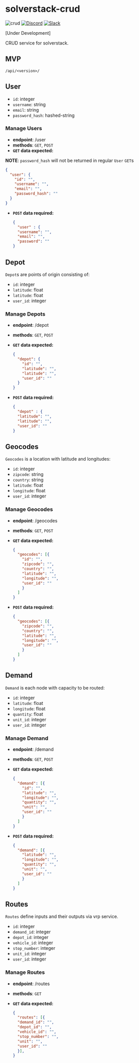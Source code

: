 # solverstack-crud

![crud](https://github.com/andromia/solverstack-crud/workflows/crud/badge.svg)
[![Discord](https://img.shields.io/discord/721862473132540007?label=discord&style=plastic)](https://discord.gg/wg7xSAf)
[![Slack](https://img.shields.io/badge/slack-workspace-orange)](https://join.slack.com/t/andromiasoftware/shared_invite/zt-felqfjhs-Tvma8OYuCExxdmQgHOIGsg)

[Under Development]

CRUD service for solverstack.

## MVP

`/api/<version>/`

## User

- `id`: integer
- `username`: string
- `email`: string
- `password_hash`: hashed-string

### Manage Users

- **endpoint**: /user
- **methods**: `GET`, `POST`
- **`GET` data expected:**

**NOTE**: `password_hash` will not be returned in regular `User` `GET`s

  ```json
  {
    "user": {
      "id": "",
      "username": "",
      "email": "",
      "password_hash": ""
    }
  }
  ```

- **`POST` data required:**

  ```json
  {
    "user" : {
    "username": "",
    "email": "",
    "password": ""
  }
  ```

## Depot

`Depot`s are points of origin consisting of:

- `id`: integer
- `latitude`: float
- `latitude`: float
- `user_id`: integer

### Manage Depots

- **endpoint**: /depot
- **methods**: `GET`, `POST`
- **`GET` data expected:**

  ```json
  {
    "depot": {
      "id": "",
      "latitude": "",
      "latitude": "",
      "user_id": ""
    }
  }
  ```

- **`POST` data required:**

  ```json
  {
    "depot" : {
    "latitude": "",
    "latitude": "",
    "user_id": ""
  }
  ```

## Geocodes

`Geocodes` is a location with latitude and longitudes:

- `id`: integer
- `zipcode`: string
- `country`: string
- `latitude`: float
- `longitude`: float
- `user_id`: integer

### Manage Geocodes

- **endpoint**: /geocodes
- **methods**: `GET`, `POST`
- **`GET` data expected:**

  ```json
  {
    "geocodes": [{
      "id": "",
      "zipcode": "",
      "country": "",
      "latitude": "",
      "longitude": "",
      "user_id": ""
      }
    ]
  }
  ```

- **`POST` data required:**

  ```json
  {
    "geocodes": [{
      "zipcode": "",
      "country": "",
      "latitude": "",
      "longitude": "",
      "user_id": ""
      }
    ]
  }
  ```

## Demand

`Demand` is each node with capacity to be routed:

- `id`: integer
- `latitude`: float
- `longitude`: float
- `quantity`: float
- `unit_id`: integer
- `user_id`: integer

### Manage Demand

- **endpoint**: /demand
- **methods**: `GET`, `POST`
- **`GET` data expected:**

  ```json
  {
    "demand": [{
      "id": "",
      "latitude": "",
      "longitude": "",
      "quantity": "",
      "unit": "",
      "user_id": ""
      }
    ]
  }
  ```

- **`POST` data required:**

  ```json
  {
    "demand": [{
      "latitude": "",
      "longitude": "",
      "quantity": "",
      "unit": "",
      "user_id": ""
      }
    ]
  }
  ```

## Routes

`Routes` define inputs and their outputs via vrp service.

- `id`: integer
- `demand_id`: integer
- `depot_id`: integer
- `vehicle_id`: integer
- `stop_number`: integer
- `unit_id`: integer
- `user_id`: integer

### Manage Routes

- **endpoint**: /routes
- **methods**: `GET`
- **`GET` data expected:**

  ```json
  {
    "routes": [{
    "demand_id": "",
    "depot_id": "",
    "vehicle_id": "",
    "stop_number": "",
    "unit": "",
    "user_id": ""
    }],
  }
  ```

